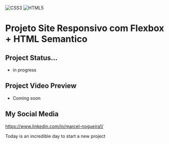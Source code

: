 ![CSS3](https://img.shields.io/badge/css3-%231572B6.svg?style=for-the-badge&logo=css3&logoColor=white)
![HTML5](https://img.shields.io/badge/html5-%23E34F26.svg?style=for-the-badge&logo=html5&logoColor=white)

# Projeto Site Responsivo com Flexbox + HTML Semantico

## Project Status... 
- in progress

## Project Video Preview
- Coming soon

## My Social Media

https://www.linkedin.com/in/marcel-nogueira1/

Today is an incredible day to start a new project
